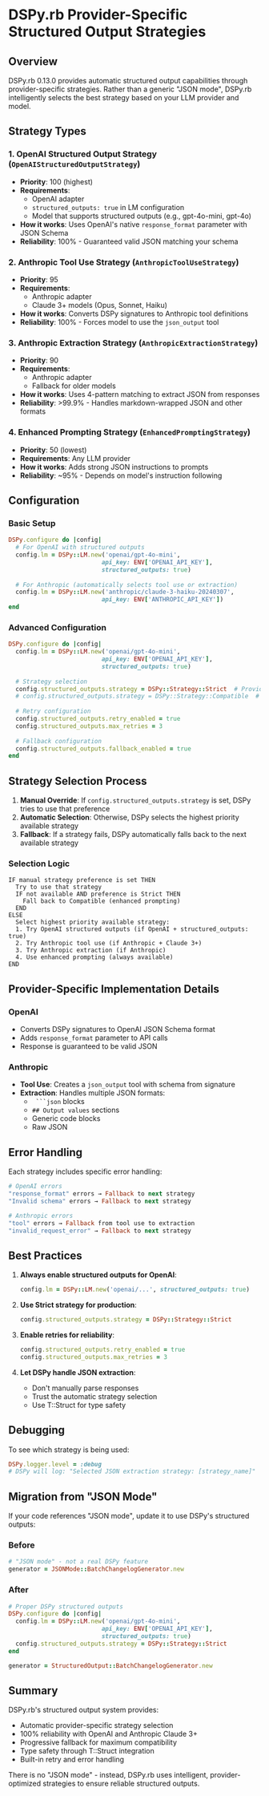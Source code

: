 # DSPy.rb Provider-Specific Structured Output Strategies

## Overview

DSPy.rb 0.13.0 provides automatic structured output capabilities through provider-specific strategies. Rather than a generic "JSON mode", DSPy.rb intelligently selects the best strategy based on your LLM provider and model.

## Strategy Types

### 1. OpenAI Structured Output Strategy (`OpenAIStructuredOutputStrategy`)
- **Priority**: 100 (highest)
- **Requirements**: 
  - OpenAI adapter
  - `structured_outputs: true` in LM configuration
  - Model that supports structured outputs (e.g., gpt-4o-mini, gpt-4o)
- **How it works**: Uses OpenAI's native `response_format` parameter with JSON Schema
- **Reliability**: 100% - Guaranteed valid JSON matching your schema

### 2. Anthropic Tool Use Strategy (`AnthropicToolUseStrategy`)
- **Priority**: 95
- **Requirements**:
  - Anthropic adapter
  - Claude 3+ models (Opus, Sonnet, Haiku)
- **How it works**: Converts DSPy signatures to Anthropic tool definitions
- **Reliability**: 100% - Forces model to use the `json_output` tool

### 3. Anthropic Extraction Strategy (`AnthropicExtractionStrategy`)
- **Priority**: 90
- **Requirements**:
  - Anthropic adapter
  - Fallback for older models
- **How it works**: Uses 4-pattern matching to extract JSON from responses
- **Reliability**: >99.9% - Handles markdown-wrapped JSON and other formats

### 4. Enhanced Prompting Strategy (`EnhancedPromptingStrategy`)
- **Priority**: 50 (lowest)
- **Requirements**: Any LLM provider
- **How it works**: Adds strong JSON instructions to prompts
- **Reliability**: ~95% - Depends on model's instruction following

## Configuration

### Basic Setup

```ruby
DSPy.configure do |config|
  # For OpenAI with structured outputs
  config.lm = DSPy::LM.new('openai/gpt-4o-mini', 
                          api_key: ENV['OPENAI_API_KEY'],
                          structured_outputs: true)
  
  # For Anthropic (automatically selects tool use or extraction)
  config.lm = DSPy::LM.new('anthropic/claude-3-haiku-20240307',
                          api_key: ENV['ANTHROPIC_API_KEY'])
end
```

### Advanced Configuration

```ruby
DSPy.configure do |config|
  config.lm = DSPy::LM.new('openai/gpt-4o-mini', 
                          api_key: ENV['OPENAI_API_KEY'],
                          structured_outputs: true)
  
  # Strategy selection
  config.structured_outputs.strategy = DSPy::Strategy::Strict  # Provider-optimized
  # config.structured_outputs.strategy = DSPy::Strategy::Compatible  # Enhanced prompting
  
  # Retry configuration
  config.structured_outputs.retry_enabled = true
  config.structured_outputs.max_retries = 3
  
  # Fallback configuration
  config.structured_outputs.fallback_enabled = true
end
```

## Strategy Selection Process

1. **Manual Override**: If `config.structured_outputs.strategy` is set, DSPy tries to use that preference
2. **Automatic Selection**: Otherwise, DSPy selects the highest priority available strategy
3. **Fallback**: If a strategy fails, DSPy automatically falls back to the next available strategy

### Selection Logic

```
IF manual strategy preference is set THEN
  Try to use that strategy
  IF not available AND preference is Strict THEN
    Fall back to Compatible (enhanced prompting)
  END
ELSE
  Select highest priority available strategy:
  1. Try OpenAI structured outputs (if OpenAI + structured_outputs: true)
  2. Try Anthropic tool use (if Anthropic + Claude 3+)
  3. Try Anthropic extraction (if Anthropic)
  4. Use enhanced prompting (always available)
END
```

## Provider-Specific Implementation Details

### OpenAI
- Converts DSPy signatures to OpenAI JSON Schema format
- Adds `response_format` parameter to API calls
- Response is guaranteed to be valid JSON

### Anthropic
- **Tool Use**: Creates a `json_output` tool with schema from signature
- **Extraction**: Handles multiple JSON formats:
  - ` ```json` blocks
  - `## Output values` sections
  - Generic code blocks
  - Raw JSON

## Error Handling

Each strategy includes specific error handling:

```ruby
# OpenAI errors
"response_format" errors → Fallback to next strategy
"Invalid schema" errors → Fallback to next strategy

# Anthropic errors
"tool" errors → Fallback from tool use to extraction
"invalid_request_error" → Fallback to next strategy
```

## Best Practices

1. **Always enable structured outputs for OpenAI**:
   ```ruby
   config.lm = DSPy::LM.new('openai/...', structured_outputs: true)
   ```

2. **Use Strict strategy for production**:
   ```ruby
   config.structured_outputs.strategy = DSPy::Strategy::Strict
   ```

3. **Enable retries for reliability**:
   ```ruby
   config.structured_outputs.retry_enabled = true
   config.structured_outputs.max_retries = 3
   ```

4. **Let DSPy handle JSON extraction**:
   - Don't manually parse responses
   - Trust the automatic strategy selection
   - Use T::Struct for type safety

## Debugging

To see which strategy is being used:

```ruby
DSPy.logger.level = :debug
# DSPy will log: "Selected JSON extraction strategy: [strategy_name]"
```

## Migration from "JSON Mode"

If your code references "JSON mode", update it to use DSPy's structured outputs:

### Before
```ruby
# "JSON mode" - not a real DSPy feature
generator = JSONMode::BatchChangelogGenerator.new
```

### After
```ruby
# Proper DSPy structured outputs
DSPy.configure do |config|
  config.lm = DSPy::LM.new('openai/gpt-4o-mini', 
                          api_key: ENV['OPENAI_API_KEY'],
                          structured_outputs: true)
  config.structured_outputs.strategy = DSPy::Strategy::Strict
end

generator = StructuredOutput::BatchChangelogGenerator.new
```

## Summary

DSPy.rb's structured output system provides:
- Automatic provider-specific strategy selection
- 100% reliability with OpenAI and Anthropic Claude 3+
- Progressive fallback for maximum compatibility
- Type safety through T::Struct integration
- Built-in retry and error handling

There is no "JSON mode" - instead, DSPy.rb uses intelligent, provider-optimized strategies to ensure reliable structured outputs.